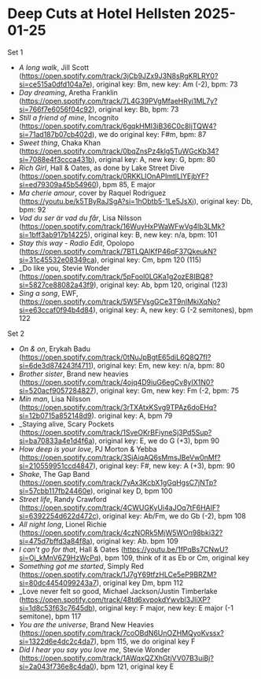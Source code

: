 # Deep Cuts at Hotel Hellsten 2025-01-25

Set 1
- _A long walk_, Jill Scott (https://open.spotify.com/track/3jCb9JZx9J3N8sRgKRLRY0?si=ce515a0dfd104a7e), original key: Bm, new key: Am (-2), bpm: 73
- _Day dreaming_, Aretha Franklin (https://open.spotify.com/track/7L4G39PVgMfaeHRyi1ML7y?si=766f7e6056f04c92), original key: Bb, bpm: 73
- _Still a friend of mine_, Incognito (https://open.spotify.com/track/6gqkHMI3iB36C0c8IjTQW4?si=71ad187b07cb402d), we do original key: F#m, bpm: 87
- _Sweet thing_, Chaka Khan (https://open.spotify.com/track/0bqZnsPz4klg5TuWGcKb34?si=7088e4f3ccca431b), original key: A, new key: G, bpm: 80
- _Rich Girl_, Hall & Oates, as done by Lake Street Dive (https://open.spotify.com/track/0RKKLIOnAPImtlLlYEjbYF?si=ed79309a45b54960), bpm 85, E major
- _Ma cherie amour_, cover by Raquel Rodriguez (https://youtu.be/k5TByRaJSgA?si=1hObtb5-1Le5JsXi), original key: Db, bpm: 92
- _Vad du ser är vad du får_, Lisa Nilsson (https://open.spotify.com/track/16WuyHxPWaWFwVg4lb3LMk?si=1bff3ab917b14225), original key: B, new key: n/a, bpm: 101
- _Stay this way - Radio Edit_, Opolopo (https://open.spotify.com/track/7BTLQAlKfP46qF37QkeukN?si=31c45532e08349ca), original key: Cm, bpm 120 (115) 
- _Do like you, Stevie Wonder (https://open.spotify.com/track/5pFool0LGKa1g2ozE8IBQ8?si=5827ce88082a43f9), original key: Ab, bpm 120, original (123)
- _Sing a song_, EWF, (https://open.spotify.com/track/5W5FVsgGCe3T9nIMkiXqNo?si=e63ccaf0f94b4d84), original key: A, new key: G (-2 semitones), bpm 122

Set 2
- _On & on_, Erykah Badu (https://open.spotify.com/track/0tNuJpBgtE65diL6Q8Q7fI?si=6de3d874243f4711), original key: Em, new key: n/a, bpm: 80
- _Brother sister_, Brand new heavies (https://open.spotify.com/track/4ojq4D9iuG6egCv8yIX1N0?si=520acf9057284827), original key: Gm, new key: Fm (-2, bpm: 75
- _Min man_, Lisa Nilsson (https://open.spotify.com/track/3rTXAtxKSvg9TPAz6doEHq?si=12b0715a852148d9). original key: A, bpm 79
- _Staying alive, Scary Pockets (https://open.spotify.com/track/1SveOKrBFiyneSj3Pd5Sup?si=ba70833a4e1d4f6a), original key: E, we do G (+3), bpm 90
- _How deep is your love_, PJ Morton & Yebba (https://open.spotify.com/track/3SjAiqAQ6sMmsJBeVw0nMf?si=210559951ccd4847), original key: F#, new key: A (+3), bpm: 90
- _Shake_, The Gap Band (https://open.spotify.com/track/7yAx3KcbX1gGqHgsC7jNTp?si=57cbb117fb24460e), original key D, bpm 100
- _Street life_, Randy Crawford (https://open.spotify.com/track/4CWUGKyUi4aJOq7tF6HAIF?si=6392254d622d472c), original key: Ab/Fm, we do Gb (-2), bpm 108
- _All night long_, Lionel Richie (https://open.spotify.com/track/4czNORk5MjW5WOn98bki32?si=475d7bffd3a84f8a), original key: Ab. bpm 109
- _I can't go for that_, Hall & Oates (https://youtu.be/1fPqBs7CNwU?si=Oj_kMnV6Z9HzWcPq), bpm 109, think of it as Eb or Cm, original key
- _Something got me started_, Simply Red (https://open.spotify.com/track/1J7gY69tfzHLCe5eP9BRZM?si=80dc4454099243a7), original key Dm, bpm 112
- _Love never felt so good, Michael Jackson/Justin Timberlake (https://open.spotify.com/track/48td6xvpokdYwvbl3JIiXP?si=1d8c53f63c7645db), original key: F major, new key: E major (-1 semitone), bpm 117
- _You are the universe_, Brand New Heavies (https://open.spotify.com/track/7coOBdN6UnOZHMQyoKvssx?si=1322d6e4dc2c4da7), bpm 115, we do original key F
- _Did I hear you say you love me_, Stevie Wonder (https://open.spotify.com/track/1AWqxQZXhGtjVV07B3uiBj?si=2a043f736e8c4da0), bpm 121, original key E